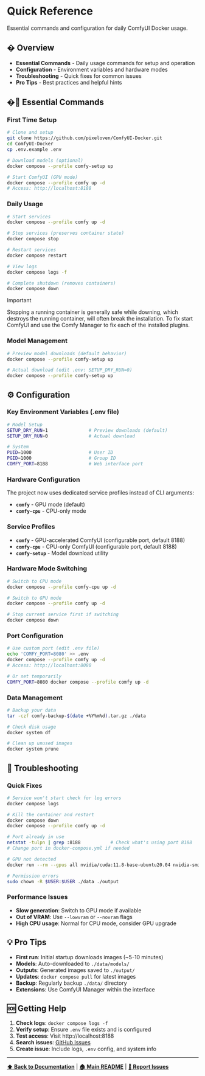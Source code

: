 # Quick Reference

Essential commands and configuration for daily ComfyUI Docker usage.

## � Overview

- **Essential Commands** - Daily usage commands for setup and operation
- **Configuration** - Environment variables and hardware modes
- **Troubleshooting** - Quick fixes for common issues
- **Pro Tips** - Best practices and helpful hints

## �🚀 Essential Commands

### First Time Setup
```bash
# Clone and setup
git clone https://github.com/pixeloven/ComfyUI-Docker.git
cd ComfyUI-Docker
cp .env.example .env

# Download models (optional)
docker compose --profile comfy-setup up

# Start ComfyUI (GPU mode)
docker compose --profile comfy up -d
# Access: http://localhost:8188
```

### Daily Usage

```bash
# Start services
docker compose --profile comfy up -d

# Stop services (preserves container state)
docker compose stop

# Restart services
docker compose restart

# View logs
docker compose logs -f

# Complete shutdown (removes containers)
docker compose down
```
> [!IMPORTANT]  
> Stopping a running container is generally safe while downing, which destroys the running container, will often break the installation. To fix start ComfyUI and use the Comfy Manager to fix each of the installed plugins. 

### Model Management
```bash
# Preview model downloads (default behavior)
docker compose --profile comfy-setup up

# Actual download (edit .env: SETUP_DRY_RUN=0)
docker compose --profile comfy-setup up
```

## ⚙️ Configuration

### Key Environment Variables (.env file)
```bash
# Model Setup
SETUP_DRY_RUN=1               # Preview downloads (default)
SETUP_DRY_RUN=0               # Actual download

# System
PUID=1000                     # User ID
PGID=1000                     # Group ID
COMFY_PORT=8188               # Web interface port
```

### Hardware Configuration
The project now uses dedicated service profiles instead of CLI arguments:
- **`comfy`** - GPU mode (default)
- **`comfy-cpu`** - CPU-only mode

### Service Profiles
- **`comfy`** - GPU-accelerated ComfyUI (configurable port, default 8188)
- **`comfy-cpu`** - CPU-only ComfyUI (configurable port, default 8188)
- **`comfy-setup`** - Model download utility

### Hardware Mode Switching
```bash
# Switch to CPU mode
docker compose --profile comfy-cpu up -d

# Switch to GPU mode
docker compose --profile comfy up -d

# Stop current service first if switching
docker compose down
```

### Port Configuration
```bash
# Use custom port (edit .env file)
echo 'COMFY_PORT=8080' >> .env
docker compose --profile comfy up -d
# Access: http://localhost:8080

# Or set temporarily
COMFY_PORT=8080 docker compose --profile comfy up -d
```

### Data Management
```bash
# Backup your data
tar -czf comfy-backup-$(date +%Y%m%d).tar.gz ./data

# Check disk usage
docker system df

# Clean up unused images
docker system prune
```

## 🐛 Troubleshooting

### Quick Fixes
```bash
# Service won't start check for log errors
docker compose logs

# Kill the container and restart
docker compose down 
docker compose --profile comfy up -d

# Port already in use
netstat -tulpn | grep :8188           # Check what's using port 8188
# Change port in docker-compose.yml if needed

# GPU not detected
docker run --rm --gpus all nvidia/cuda:11.8-base-ubuntu20.04 nvidia-smi

# Permission errors
sudo chown -R $USER:$USER ./data ./output
```

### Performance Issues
- **Slow generation**: Switch to GPU mode if available
- **Out of VRAM**: Use `--lowvram` or `--novram` flags
- **High CPU usage**: Normal for CPU mode, consider GPU upgrade

## 💡 Pro Tips

- **First run**: Initial startup downloads images (~5-10 minutes)
- **Models**: Auto-downloaded to `./data/models/`
- **Outputs**: Generated images saved to `./output/`
- **Updates**: `docker compose pull` for latest images
- **Backup**: Regularly backup `./data/` directory
- **Extensions**: Use ComfyUI Manager within the interface

## 🆘 Getting Help

1. **Check logs**: `docker compose logs -f`
2. **Verify setup**: Ensure `.env` file exists and is configured
3. **Test access**: Visit http://localhost:8188
4. **Search issues**: [GitHub Issues](https://github.com/pixeloven/ComfyUI-Docker/issues)
5. **Create issue**: Include logs, `.env` config, and system info



---

**[⬆ Back to Documentation](README.md)** | **[🏠 Main README](../README.md)** | **[🐛 Report Issues](https://github.com/pixeloven/ComfyUI-Docker/issues)**
